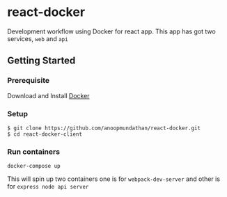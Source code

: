 # react-docker

Development workflow using Docker for react app. This app has got two services,  ```web``` and ```api```

## Getting Started

### Prerequisite

Download and Install [Docker](https://www.docker.com/)

### Setup
```
$ git clone https://github.com/anoopmundathan/react-docker.git
$ cd react-docker-client
```
### Run containers
```
docker-compose up
```
This will spin up two containers one is for ```webpack-dev-server``` and other is for ```express node api server```
